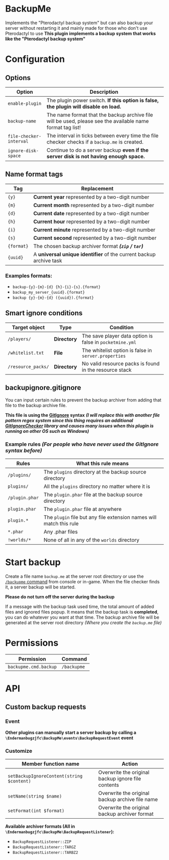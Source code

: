 # BackupMe
Implements the "Pterodactyl backup system" but can also backup your server without restarting it and mainly made for those who don't use Pterodactyl to use
**This plugin implements a backup system that works like the "Pterodactyl backup system"**
# Configuration
## Options
| Option | Description |
| ------ | ----------- |
| `enable-plugin` | The plugin power switch. **If this option is false, the plugin will disable on load.** |
| `backup-name` | The name format that the backup archive file will be used, please see the available name format tag list! |
| `file-checker-interval` | The interval in ticks between every time the file checker checks if a `backup.me` is created. |
| `ignore-disk-space` | Continue to do a server backup **even if the server disk is not having enough space.** |
## Name format tags
| Tag | Replacement |
| --- | ----------- |
| `{y}` | **Current year** represented by a two-digit number |
| `{m}` | **Current month** represented by a two-digit number |
| `{d}` | **Current date** represented by a two-digit number |
| `{h}` | **Current hour** represented by a two-digit number |
| `{i}` | **Current minute** represented by a two-digit number |
| `{s}` | **Current second** represented by a two-digit number |
| `{format}` | The chosen backup archiver format ***(`zip` / `tar`)*** |
| `{uuid}` | A **universal unique identifier** of the current backup archive task |
### Examples formats:
- `backup-{y}-{m}-{d} {h}-{i}-{s}.{format}`
- `backup_my_server_{uuid}.{format}`
- `backup {y}-{m}-{d} ({uuid}).{format}`
## Smart ignore conditions
| Target object | **Type** | Condition |
| ------------- | -------- | --------- |
| `/players/` | **Directory** | The save player data option is false in `pocketmine.yml` |
| `/whitelist.txt` | **File** | The whitelist option is false in `server.properties` |
| `/resource_packs/` | **Directory** | No valid resource packs is found in the resource stack |
## backupignore.gitignore
You can input certain rules to prevent the backup archiver from adding that file to the backup archive file.

**This file is using the [GitIgnore](https://git-scm.com/docs/gitignore) syntax**
***(I will replace this with another file pattern regex system since this thing requires an additional [GitIgnoreChecker](https://github.com/inmarelibero/gitignore-checker/) library and causes many issues when this plugin is running on other OS such as Windows)***
### Example rules *(For people who have never used the GitIgnore syntax before)*
| Rules | What this rule means |
| ----- | -------------------- |
| `/plugins/` | The `plugins` directory at the backup source directory |
| `plugins/` | All the `plugins` directory no matter where it is |
| `/plugin.phar` | The `plugin.phar` file at the backup source directory |
| `plugin.phar` | The `plugin.phar` file at anywhere |
| `plugin.*` | The `plugin` file but any file extension names will match this rule |
| `*.phar` | Any .phar files |
| `!worlds/*` | None of all in any of the `worlds` directory |

# Start backup
Create a file name `backup.me` at the server root directory or use the [`/backupme` command]() from console or in-game. When the file checker finds it, a server backup will be started.

**Please do not turn off the server during the backup**

If a message with the backup task used time, the total amount of added files and ignored files popup. It means that the backup task is **completed**, you can do whatever you want at that time. The backup archive file will be generated at the server root directory *(Where you create the `backup.me` file)*

# Permissions
| Permission | Command |
| ---------- | ------- |
| `backupme.cmd.backup` | `/backupme` |

# API
## Custom backup requests

### Event

**Other plugins can manually start a server backup by calling a `\Endermanbugzjfc\BackupMe\events\BackupRequestEvent` event**

### Customize

| Member function name | Action |
| --------------- | ------ |
| `setBackupIgnoreContent(string $content)` | Overwrite the original backup ignore file contents |
| `setName(string $name)` | Overwrite the original backup archive file name |
| `setFormat(int $format)` | Overwrite the original backup archiver format |

**Available archiver formats (All in `\Endermanbugzjfc\BackupMe\BackupRequestListener`):**
- `BackupRequestListener::ZIP`
- `BackupRequestListener::TARGZ`
- `BackupRequestListener::TARBZ2`
